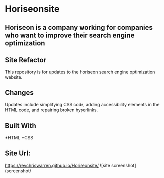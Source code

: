 # Horiseonsite
## Horiseon is a company working for companies who want to improve their search engine optimization

## Site Refactor
This repository is for updates to the Horiseon search engine optimization website. 

## Changes
Updates include simplifying CSS code, adding accessibility elements in the HTML code, and repairing broken hyperlinks.

## Built With
*HTML *CSS

## Site Url:
https://revchriswarren.github.io/Horiseonsite/
![site screenshot](screenshot/
